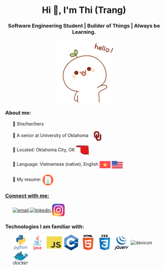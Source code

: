 <!--
**ttranng2601/AboutMe** is a ✨ _special_ ✨ repository because its `README.md` (this file) appears on your GitHub profile.

Here are some ideas to get you started:

- 🔭 I’m currently working on ...
- 🌱 I’m currently learning ...
- 👯 I’m looking to collaborate on ...
- 🤔 I’m looking for help with ...
- 💬 Ask me about ...
- 📫 How to reach me: ...
- 😄 Pronouns: ...
- ⚡ Fun fact: ...
-->

<h1 align="center">Hi 👋, I'm Thi (Trang)</h1>

<h3 align="center">Software Engineering Student | Builder of Things | Always be Learning.</h3>

<p align="center"><img align="center" src="images/hello.gif"></p>
<h3 align="left">About me:</h3>
<ul>
   <div>
	<p> 🌱 She/her/hers</p>
	<p> 🌱 A senior at University of Oklahoma<img align="center" src="images/OUlogo.png" height="33" /></p>
	<p> 🌱 Located: Oklahoma City, OK <img align="center" src="images/OK.png" height="30" width="40"/></p>
	<p> 🌱 Language: Vietnamese (native), English <img align="center" src="images/vn.png" height="35" width="35"/> <img align="center" src="images/US.png" height="35" width="35"/></p>
	<p> 🌱 My resume: <a href="Resume0123.pdf" target="_blank" download> <img align="center" src="images/filedownload.png" height="35"/></p>      	</div>
</ul>
<h3 align="left">Connect with me:</h3>
  <ul>
     <a href="mailto:Thi.Thuy.Trang.Tran-1@ou.edu@gmail.com" target="_blank">
       <img align="center" src="https://upload.wikimedia.org/wikipedia/commons/4/4e/Mail_%28iOS%29.svg" alt="email" height="40" width="40" />
     </a>
     <a href="https://www.linkedin.com/in/ttranng/" target="_blank">
       <img align="center" src="https://user-images.githubusercontent.com/98120384/219729767-329cec5a-8ef5-4f60-a67a-4e427909740e.png" alt="linkedin" height="40" width="40" />
     </a>
     <a href="https://www.instagram.com/ttranng/" target="_blank">
       <img align="center" src="images/Insta.png" alt="email" height="40" width="40" />
     </a>
  </ul>

<h3 align="left">Technologies I am familiar with:</h3>
<ul >
    	<img align="center" src="https://raw.githubusercontent.com/devicons/devicon/master/icons/python/python-original-wordmark.svg" height="50" width="50" />
	<img align="center" src="https://raw.githubusercontent.com/devicons/devicon/master/icons/java/java-original-wordmark.svg" height="50" width="50" />
	<img align="center" src="https://raw.githubusercontent.com/devicons/devicon/master/icons/javascript/javascript-original.svg" alt="devicon" height="40" width="50" />
	<img align="center" src="https://raw.githubusercontent.com/devicons/devicon/master/icons/cplusplus/cplusplus-original.svg" alt="devicon" height="50" width="50" />
	<img align="center" src="https://raw.githubusercontent.com/devicons/devicon/master/icons/html5/html5-original-wordmark.svg" alt="devicon" height="50" width="50" />  
	<img align="center" src="https://raw.githubusercontent.com/devicons/devicon/master/icons/css3/css3-original-wordmark.svg" alt="devicon" height="50" width="50" />
	<img align="center" src="https://raw.githubusercontent.com/devicons/devicon/master/icons/jquery/jquery-original-wordmark.svg" alt="devicon" height="50" width="50" />
	<img align="center" src="https://static.djangoproject.com/img/logos/django-logo-negative.svg" alt="devicon" height="60" width="60" />
	<img align="center" src="https://raw.githubusercontent.com/devicons/devicon/master/icons/docker/docker-original-wordmark.svg" height="50" width="50" />
</ul>
<!--END_SECTION:waka-->
